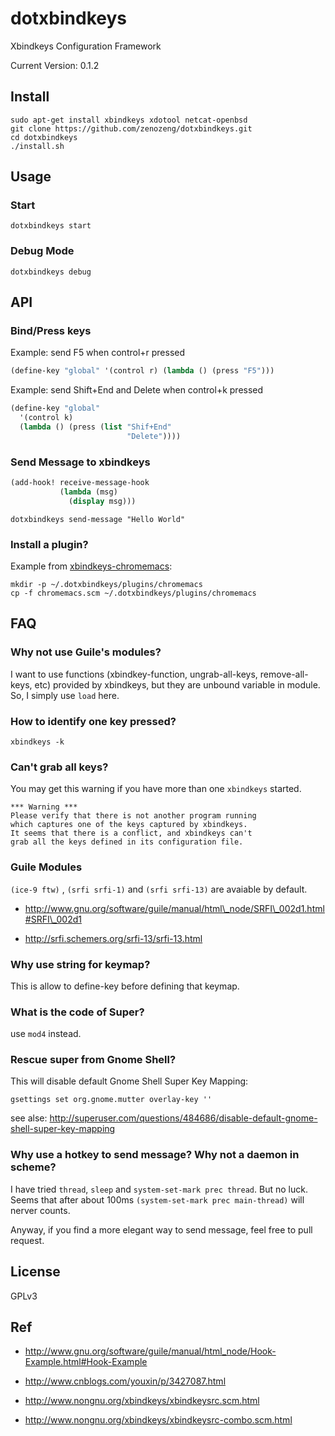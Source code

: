 # dotxbindkeys

Xbindkeys Configuration Framework

Current Version: 0.1.2

## Install

```
sudo apt-get install xbindkeys xdotool netcat-openbsd
git clone https://github.com/zenozeng/dotxbindkeys.git
cd dotxbindkeys
./install.sh
```

## Usage

### Start

`dotxbindkeys start`

### Debug Mode

`dotxbindkeys debug`

## API

### Bind/Press keys

Example: send F5 when control+r pressed

```scheme
(define-key "global" '(control r) (lambda () (press "F5")))
```

Example: send Shift+End and Delete when control+k pressed

```scheme
(define-key "global"
  '(control k)
  (lambda () (press (list "Shif+End"
                          "Delete"))))
```


### Send Message to xbindkeys

```scheme
(add-hook! receive-message-hook
           (lambda (msg)
             (display msg)))
```

```shell
dotxbindkeys send-message "Hello World"
```

### Install a plugin?

Example from [xbindkeys-chromemacs](https://github.com/zenozeng/xbindkeys-chromemacs):

```
mkdir -p ~/.dotxbindkeys/plugins/chromemacs
cp -f chromemacs.scm ~/.dotxbindkeys/plugins/chromemacs
```

## FAQ

### Why not use Guile's modules?

I want to use functions (xbindkey-function, ungrab-all-keys, remove-all-keys, etc) provided by xbindkeys, but they are unbound variable in module. So, I simply use `load` here.

### How to identify one key pressed?

`xbindkeys -k`

### Can't grab all keys?

You may get this warning if you have more than one `xbindkeys` started.

```
*** Warning ***
Please verify that there is not another program running
which captures one of the keys captured by xbindkeys.
It seems that there is a conflict, and xbindkeys can't
grab all the keys defined in its configuration file.
```

### Guile Modules

`(ice-9 ftw)` , `(srfi srfi-1)` and `(srfi srfi-13)` are avaiable by default.

- http://www.gnu.org/software/guile/manual/html\_node/SRFI\_002d1.html#SRFI\_002d1

- http://srfi.schemers.org/srfi-13/srfi-13.html

### Why use string for keymap?

This is allow to define-key before defining that keymap.

### What is the code of Super?

use `mod4` instead.

### Rescue super from Gnome Shell?

This will disable default Gnome Shell Super Key Mapping:

`gsettings set org.gnome.mutter overlay-key ''`

see alse: http://superuser.com/questions/484686/disable-default-gnome-shell-super-key-mapping

### Why use a hotkey to send message? Why not a daemon in scheme?

I have tried `thread`, `sleep` and `system-set-mark prec thread`. But no luck.
Seems that after about 100ms `(system-set-mark prec main-thread)` will nerver counts.

Anyway, if you find a more elegant way to send message, feel free to pull request.

## License

GPLv3

## Ref

- http://www.gnu.org/software/guile/manual/html_node/Hook-Example.html#Hook-Example

- http://www.cnblogs.com/youxin/p/3427087.html

- http://www.nongnu.org/xbindkeys/xbindkeysrc.scm.html

- http://www.nongnu.org/xbindkeys/xbindkeysrc-combo.scm.html
